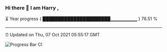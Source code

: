 ### Hi there 👋 I am Harry , 

⏳ Year progress { ██████████████████████▁▁▁▁▁▁▁▁ } 76.51 %

---

⏰ Updated on Thu, 07 Oct 2021 05:55:17 GMT

![Progress Bar CI](https://github.com/duykhang68/duykhang68/workflows/Progress%20Bar%20CI/badge.svg)
